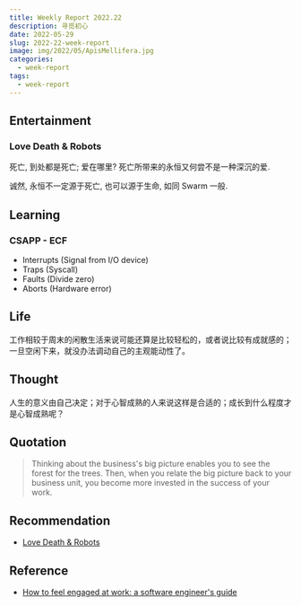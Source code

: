 ```yaml
---
title: Weekly Report 2022.22
description: 寻觅初心
date: 2022-05-29
slug: 2022-22-week-report
image: img/2022/05/ApisMellifera.jpg
categories:
  - week-report
tags:
  - week-report
---
```


## Entertainment

### Love Death & Robots

死亡, 到处都是死亡; 爱在哪里? 死亡所带来的永恒又何尝不是一种深沉的爱.

诚然, 永恒不一定源于死亡, 也可以源于生命, 如同 Swarm 一般.

## Learning

### CSAPP - ECF

- Interrupts (Signal from I/O device)
- Traps (Syscall)
- Faults (Divide zero)
- Aborts (Hardware error)

## Life

工作相较于周末的闲散生活来说可能还算是比较轻松的，或者说比较有成就感的；一旦空闲下来，就没办法调动自己的主观能动性了。

## Thought

人生的意义由自己决定；对于心智成熟的人来说这样是合适的；成长到什么程度才是心智成熟呢？

## Quotation

> Thinking about the business's big picture enables you to see the forest for the trees. Then, when you relate the big picture back to your business unit, you become more invested in the success of your work.

## Recommendation

- [Love Death & Robots](https://www.libvio.me/detail/100796.html)

## Reference

- [How to feel engaged at work: a software engineer's guide](https://jasont.co/ennui/)
